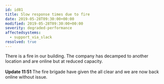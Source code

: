 ```yaml
---
id: id81
title: Slow response times due to fire
date: 2019-05-28T09:30:00+00:00
modified: 2019-05-28T09:30:00+00:00
severity: degraded-performance
affectedsystems:
  - support_via_slack
resolved: true
---
```


There is a fire in our building.  The company has decamped to another location and are online but at reduced capacity.<br /><br />**Update 11:51** The fire brigade have given the all clear and we are now back online without issue.

